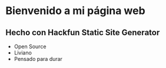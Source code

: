# Bienvenido a mi página web

## Hecho con Hackfun Static Site Generator

* Open Source
* Liviano
* Pensado para durar
